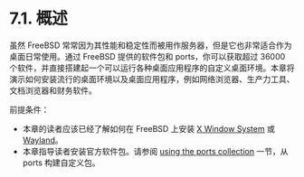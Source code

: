 # 7.1. 概述

虽然 FreeBSD 常常因为其性能和稳定性而被用作服务器，但是它也非常适合作为桌面日常使用。通过 FreeBSD 提供的软件包和 ports，你可以获取超过 36000 个软件，并直接搭建起一个可以运行各种桌面应用程序的自定义桌面环境。本章将演示如何安装流行的桌面环境以及桌面应用程序，例如网络浏览器、生产力工具、文档浏览器和财务软件。

前提条件：

- 本章的读者应该已经了解如何在 FreeBSD 上安装 [X Window System](https://docs.freebsd.org/en/books/handbook/book/#x11) 或 [Wayland](https://docs.freebsd.org/en/books/handbook/book/#wayland)。
- 本章指导读者安装官方软件包。请参阅 [using the ports collection](https://docs.freebsd.org/en/books/handbook/book/#ports-using) 一节，从 ports 构建自定义包。
